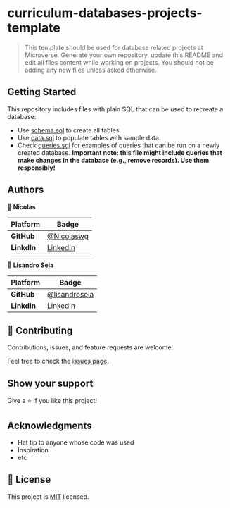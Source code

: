 # curriculum-databases-projects-template

> This template should be used for database related projects at Microverse.
> Generate your own repository, update this README and edit all files content while working on projects. You should not be adding any new files unless asked otherwise.


## Getting Started

This repository includes files with plain SQL that can be used to recreate a database:

- Use [schema.sql](./schema.sql) to create all tables.
- Use [data.sql](./data.sql) to populate tables with sample data.
- Check [queries.sql](./queries.sql) for examples of queries that can be run on a newly created database. **Important note: this file might include queries that make changes in the database (e.g., remove records). Use them responsibly!**


## Authors

👤 **Nicolas**

Platform | Badge |
 --- | --- |
 **GitHub**  | [@Nicolaswg](https://github.com/Nicolaswg)
 **LinkdIn** | [LinkedIn](https://www.linkedin.com/in/nicolas-gonzalez-8623461a0/)

👤 **Lisandro Seia**

Platform | Badge |
 --- | --- |
 **GitHub**  | [@lisandroseia](https://github.com/lisandroseia)
 **LinkdIn** | [LinkedIn](https://www.linkedin.com/in/lisandro-seia-295120225/)

## 🤝 Contributing

Contributions, issues, and feature requests are welcome!

Feel free to check the [issues page](../../issues/).

## Show your support

Give a ⭐️ if you like this project!

## Acknowledgments

- Hat tip to anyone whose code was used
- Inspiration
- etc

## 📝 License

This project is [MIT](./MIT.md) licensed.

